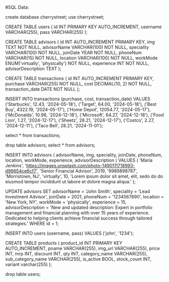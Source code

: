 #SQL Data:

create database cherrystreet;
use  cherrystreet;

CREATE TABLE users (
id INT PRIMARY KEY AUTO_INCREMENT,
username VARCHAR(255),
pass VARCHAR(255)
);

CREATE TABLE advisors (
id INT AUTO_INCREMENT PRIMARY KEY,
img TEXT NOT NULL,
advisorName VARCHAR(100) NOT NULL,
speciality VARCHAR(100) NOT NULL,
joinDate YEAR NOT NULL,
phoneNum VARCHAR(15) NOT NULL,
location VARCHAR(100) NOT NULL,
workMode ENUM('virtually', 'physically') NOT NULL,
experience INT NOT NULL,
advisorDescription TEXT
);

CREATE TABLE transactions (
id INT AUTO_INCREMENT PRIMARY KEY,
purchase VARCHAR(255) NOT NULL,
cost DECIMAL(10, 2) NOT NULL,
transaction_date DATE NOT NULL
);

INSERT INTO transactions (purchase, cost, transaction_date) VALUES
('Starbucks', 12.43, '2024-05-18'),
('Target', 64.00, '2024-05-18'),
('Best Buy', 4322.19, '2024-05-17'),
('Home Depot', 12054.77, '2024-05-17'),
('McDonalds', 10.96, '2024-12-18'),
('Microsoft', 64.27, '2024-12-18'),
('Food Lion', 1.27, '2024-12-17'),
('Sheetz', 28.21, '2024-12-17'),
('Costco', 2.27, '2024-12-11'),
('Taco Bell', 28.21, '2024-11-01');

select * from transactions;

drop table advisors;
select * from advisors;

INSERT INTO advisors (
advisorName, img, speciality, joinDate, phoneNum, location, workMode, experience, advisorDescription
) VALUES (
'Maria Jenkins',
'https://images.unsplash.com/photo-1490111718993-d98654ce6cf7',
'Senior Financial Advisor',
2019,
'9989898787',
'Morristown, NJ',
'virtually',
10,
'Lorem ipsum dolor sit amet, elit, sedo do do eiusmod tempor incididunt ut labore et dolore magna aliqua.'
);


UPDATE advisors
SET
advisorName = 'John Smith',
speciality = 'Lead Investment Advisor',
joinDate = 2021,
phoneNum = '1234567890',
location = 'New York, NY',
workMode = 'physically',
experience = 15,
advisorDescription = 'New and updated description: Expert in portfolio management and financial planning with over 15 years of experience. Dedicated to helping clients achieve financial success through tailored strategies.'
WHERE id = 1;



INSERT INTO users (username, pass) VALUES ('john', '1234');


CREATE TABLE products (
product_id INT PRIMARY KEY AUTO_INCREMENT,
pname VARCHAR(255),
img_url VARCHAR(255),
price INT,
mrp INT,
discount INT,
qty INT,
category_name VARCHAR(255),
sub_category_name VARCHAR(255),
is_active BOOL,
stock_count INT,
variant varchar(255)
);



drop table users;
